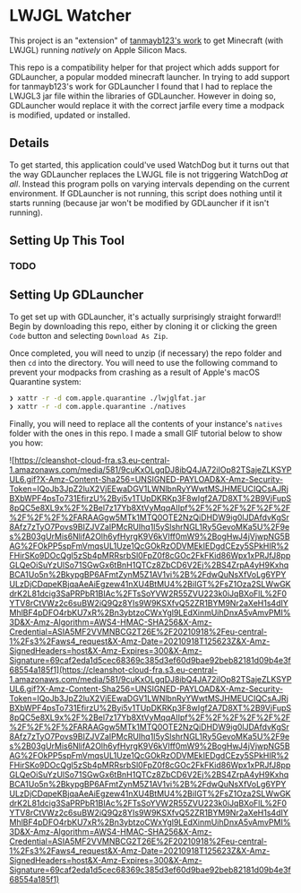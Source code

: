 # LWJGL Watcher

This project is an "extension" of [tanmayb123's work](https://gist.github.com/tanmayb123/d55b16c493326945385e815453de411a) to get Minecraft (with LWJGL) running _natively_ on Apple Silicon Macs.

This repo is a compatibility helper for that project which adds support for GDLauncher, a popular modded minecraft launcher. In trying to add support for tanmayb123's work for GDLauncher I found that I had to replace the LWJGL3 jar file within the libraries of GDLauncher. However in doing so, GDLauncher would replace it with the correct jarfile every time a modpack is modified, updated or installed.

## Details

To get started, this application could've used WatchDog but it turns out that the way GDLauncher replaces the LWJGL file is not triggering WatchDog _at all_. Instead this program polls on varying intervals depending on the current environment. If GDLauncher is not running, this script does nothing until it starts running (because jar won't be modified by GDLauncher if it isn't running).

## Setting Up This Tool

### TODO

## Setting Up GDLauncher

To get set up with GDLauncher, it's actually surprisingly straight forward!! Begin by downloading this repo, either by cloning it or clicking the green `Code` button and selecting `Download As Zip`.

Once completed, you will need to unzip (if necessary) the repo folder and then `cd` into the directory. You will need to use the following command to prevent your modpacks from crashing as a result of Apple's macOS Quarantine system:

```bash
❯ xattr -r -d com.apple.quarantine ./lwjglfat.jar
❯ xattr -r -d com.apple.quarantine ./natives
```

Finally, you will need to replace all the contents of your instance's `natives` folder with the ones in this repo. I made a small GIF tutorial below to show you how:

![https://cleanshot-cloud-fra.s3.eu-central-1.amazonaws.com/media/581/9cuKxOLgqDJ8ibQ4JA72iIOp82TSajeZLKSYPUL6.gif?X-Amz-Content-Sha256=UNSIGNED-PAYLOAD&X-Amz-Security-Token=IQoJb3JpZ2luX2VjEEwaDGV1LWNlbnRyYWwtMSJHMEUCIQCsAJRjBXbWPF4psTo731EfirzU%2Byi5v1TUpDKRKp3F8wIgf2A7D8XT%2B9VjFupS8pQC5e8XL9x%2F%2Bel7z17Yb8XtVyMqqAIIpf%2F%2F%2F%2F%2F%2F%2F%2F%2F%2FARAAGgw5MTk1MTQ0OTE2NzQiDHDW9ig0lJDAfdvKgSr8Afz7zTyO7Povs9BIZJVZaIPMcRUIhq1I5ySlshrNGL1Ry5GevoMKa5U%2F9es%2B03gUrMis6NlifA2Olh6yfHyrgK9V6kVIff0mW9%2BogHwJ4jVjwpNG5BAG%2FOkPP5spFmVmqsUL1Uze1QcGOkRzODVMEkIEDgdCEzy5SPkHIR%2FHirSKo9DOcQgI5zSb4pMRRsrbSl0FpZ0f8cGOc2FkFKid86Wpx1xPRJfJ8ppGLQeOiSuYzUlSo71SGwGx6tBnH1QTCz8ZbCD6V2Ej%2BS4ZrpA4yH9KxhqBCA1Uo5n%2BkypgBP6AFmtZynM5Z1AV1vi%2B%2FdwQuNsXfVoLg6YPYULzDjCDqpeKBjqaAeAiEgzew41nXU4BtMU4%2BiIGT%2FsZ1Oza2SLWwGKdrK2L81dcig3SaPRPbR1BIAc%2FTsSoYVW2R55ZVU223k0iJqBXoFlL%2F0YTV8rCtVWz2c6suBW2iQ9Qz8YIs9W9KSXfvQ52ZR1BYM9Nr2aXeH1s4dIYMhlBF4pDFO4rbKU7xR%2Bn3ybtzoCWxYgl9LEdXinmUihDnxA5vAmvPMI%3D&X-Amz-Algorithm=AWS4-HMAC-SHA256&X-Amz-Credential=ASIA5MF2VVMNBCG2T26E%2F20210918%2Feu-central-1%2Fs3%2Faws4_request&X-Amz-Date=20210918T125623Z&X-Amz-SignedHeaders=host&X-Amz-Expires=300&X-Amz-Signature=69caf2eda1d5cec68369c385d3ef60d9bae92beb82181d09b4e3f68554a185f1](https://cleanshot-cloud-fra.s3.eu-central-1.amazonaws.com/media/581/9cuKxOLgqDJ8ibQ4JA72iIOp82TSajeZLKSYPUL6.gif?X-Amz-Content-Sha256=UNSIGNED-PAYLOAD&X-Amz-Security-Token=IQoJb3JpZ2luX2VjEEwaDGV1LWNlbnRyYWwtMSJHMEUCIQCsAJRjBXbWPF4psTo731EfirzU%2Byi5v1TUpDKRKp3F8wIgf2A7D8XT%2B9VjFupS8pQC5e8XL9x%2F%2Bel7z17Yb8XtVyMqqAIIpf%2F%2F%2F%2F%2F%2F%2F%2F%2F%2FARAAGgw5MTk1MTQ0OTE2NzQiDHDW9ig0lJDAfdvKgSr8Afz7zTyO7Povs9BIZJVZaIPMcRUIhq1I5ySlshrNGL1Ry5GevoMKa5U%2F9es%2B03gUrMis6NlifA2Olh6yfHyrgK9V6kVIff0mW9%2BogHwJ4jVjwpNG5BAG%2FOkPP5spFmVmqsUL1Uze1QcGOkRzODVMEkIEDgdCEzy5SPkHIR%2FHirSKo9DOcQgI5zSb4pMRRsrbSl0FpZ0f8cGOc2FkFKid86Wpx1xPRJfJ8ppGLQeOiSuYzUlSo71SGwGx6tBnH1QTCz8ZbCD6V2Ej%2BS4ZrpA4yH9KxhqBCA1Uo5n%2BkypgBP6AFmtZynM5Z1AV1vi%2B%2FdwQuNsXfVoLg6YPYULzDjCDqpeKBjqaAeAiEgzew41nXU4BtMU4%2BiIGT%2FsZ1Oza2SLWwGKdrK2L81dcig3SaPRPbR1BIAc%2FTsSoYVW2R55ZVU223k0iJqBXoFlL%2F0YTV8rCtVWz2c6suBW2iQ9Qz8YIs9W9KSXfvQ52ZR1BYM9Nr2aXeH1s4dIYMhlBF4pDFO4rbKU7xR%2Bn3ybtzoCWxYgl9LEdXinmUihDnxA5vAmvPMI%3D&X-Amz-Algorithm=AWS4-HMAC-SHA256&X-Amz-Credential=ASIA5MF2VVMNBCG2T26E%2F20210918%2Feu-central-1%2Fs3%2Faws4_request&X-Amz-Date=20210918T125623Z&X-Amz-SignedHeaders=host&X-Amz-Expires=300&X-Amz-Signature=69caf2eda1d5cec68369c385d3ef60d9bae92beb82181d09b4e3f68554a185f1)
